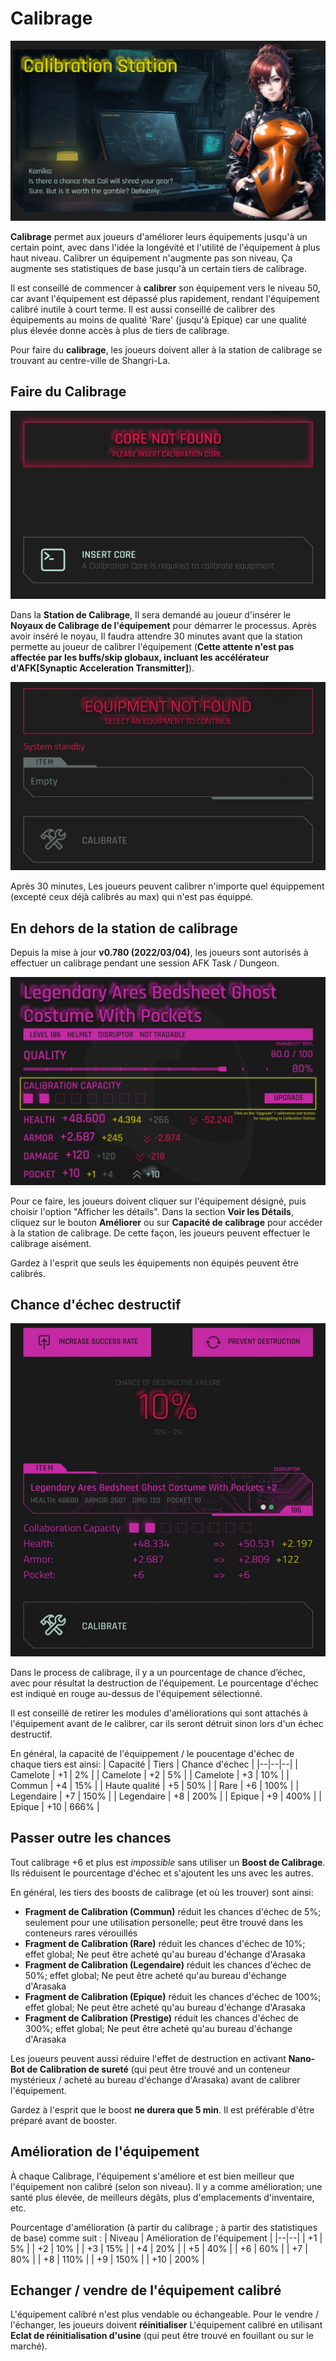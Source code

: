 # Calibrage
![CalibrationStation](/resources/mobile-tutorial/CalibrationStation.png)

**Calibrage** permet aux joueurs d'améliorer leurs équipements jusqu'à un certain point, avec dans l'idée la longévité et l'utilité de l'équipement à plus haut niveau. Calibrer un équipement n'augmente pas son niveau, Ça augmente ses statistiques de base jusqu'à un certain tiers de calibrage.

Il est conseillé de commencer à **calibrer** son équipement vers le niveau 50, car avant l'équipement est dépassé plus rapidement, rendant l'équipement calibré inutile à court terme. Il est aussi conseillé de calibrer des équipements au moins de qualité 'Rare' (jusqu'à Epique) car une qualité plus élevée donne accès à plus de tiers de calibrage.

Pour faire du **calibrage**, les joueurs doivent aller à la station de calibrage se trouvant au centre-ville de Shangri-La.

## Faire du Calibrage
![CalibrationStation2](/resources/mobile-tutorial/CalibrationStation2.png)

Dans la **Station de Calibrage**, Il sera demandé au joueur d'insérer le **Noyaux de Calibrage de l'équipement** pour démarrer le processus. Après avoir inséré le noyau, Il faudra attendre 30 minutes avant que la station permette au joueur de calibrer l'équipement (**Cette attente n'est pas affectée par les buffs/skip globaux, incluant les accélérateur d'AFK[Synaptic Acceleration Transmitter]**).

![CalibrationStation3](/resources/mobile-tutorial/CalibrationStation3.png)

Après 30 minutes, Les joueurs peuvent calibrer n'importe quel équippement (excepté ceux déjà calibrés au max) qui n'est pas équippé. 

## En dehors de la station de calibrage

Depuis la mise à jour **v0.780 (2022/03/04)**, les joueurs sont autorisés à effectuer un calibrage pendant une session AFK Task / Dungeon.

![CalibrationStationAlt](/resources/mobile-tutorial/CalibrationStationAlt.png)

Pour ce faire, les joueurs doivent cliquer sur l'équipement désigné, puis choisir l'option "Afficher les détails". Dans la section **Voir les Détails**, cliquez sur le bouton **Améliorer** ou sur **Capacité de calibrage** pour accéder à la station de calibrage. De cette façon, les joueurs peuvent effectuer le calibrage aisément.

Gardez à l'esprit que seuls les équipements non équipés peuvent être calibrés.

## Chance d'échec destructif

![CalibrationStation4](/resources/mobile-tutorial/CalibrationStation4.png)

Dans le process de calibrage, il y a un pourcentage de chance d’échec, avec pour résultat la destruction de l'équipement. Le pourcentage d'échec est indiqué en rouge au-dessus de l'équipement sélectionné. 

Il est conseillé de retirer les modules d'améliorations qui sont attachés à l'équipement avant de le calibrer, car ils seront détruit sinon lors d'un échec destructif.

En général, la capacité de l'équippement / le poucentage d'échec de chaque tiers est ainsi:
| Capacité | Tiers | Chance d'échec |
|--|--|--|
| Camelote | +1 | 2% |
| Camelote | +2 | 5% |
| Camelote | +3 | 10% |
| Commun | +4 | 15% |
| Haute qualité | +5 | 50% |
| Rare | +6 | 100% |
| Legendaire | +7 | 150% |
| Legendaire | +8 | 200% |
| Epique | +9 | 400% |
| Epique | +10 | 666% |

## Passer outre les chances
Tout calibrage +6 et plus est *impossible* sans utiliser un **Boost de Calibrage**. Ils réduisent le pourcentage d'échec et s'ajoutent les uns avec les autres.  

En général, les tiers des boosts de calibrage (et où les trouver) sont ainsi:
- **Fragment de Calibration (Commun)** réduit les chances d'échec de 5%; seulement pour une utilisation personelle; peut être trouvé dans les conteneurs rares vérouillés
- **Fragment de Calibration (Rare)** réduit les chances d'échec de 10%; effet global; Ne peut être acheté qu'au bureau d'échange d'Arasaka
- **Fragment de Calibration (Legendaire)** réduit les chances d'échec de 50%; effet global; Ne peut être acheté qu'au bureau d'échange d'Arasaka
- **Fragment de Calibration (Epique)** réduit les chances d'échec de 100%; effet global; Ne peut être acheté qu'au bureau d'échange d'Arasaka
- **Fragment de Calibration (Prestige)** réduit les chances d'échec de 300%; effet global; Ne peut être acheté qu'au bureau d'échange d'Arasaka

Les joueurs peuvent aussi réduire l'effet de destruction en activant **Nano-Bot de Calibration de sureté** (qui peut être trouvé and un conteneur mystérieux / acheté au bureau d'échange d'Arasaka) avant de calibrer l'équipement.

Gardez à l'esprit que le boost **ne durera que 5 min**. Il est préférable d'être préparé avant de booster.

## Amélioration de l'équipement
À chaque Calibrage, l'équipement s'améliore et est bien meilleur que l'équipement non calibré (selon son niveau). Il y a comme amélioration; une santé plus élevée, de meilleurs dégâts, plus d'emplacements d'inventaire, etc.

Pourcentage d'amélioration (à partir du calibrage ; à partir des statistiques de base) comme suit :
| Niveau | Amélioration de l'équipement |
|--|--|
| +1 | 5% |
| +2 | 10% |
| +3 | 15% |
| +4 | 20% |
| +5 | 40% |
| +6 | 60% |
| +7 | 80% |
| +8 | 110% |
| +9 | 150% |
| +10 | 200% |

##  Echanger / vendre de l'équipement calibré 
L'équipement calibré n'est plus vendable ou échangeable. Pour le vendre / l'échanger, les joueurs doivent **réinitialiser** L'équipement calibré en utilisant **Eclat de réinitialisation d'usine** (qui peut être trouvé en fouillant ou sur le marché).
